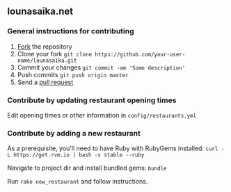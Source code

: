 ## lounasaika.net

### General instructions for contributing

1. [Fork](https://github.com/paav-o/lounasaika/fork_select) the repository
2. Clone your fork ``git clone https://github.com/your-user-name/lounasaika.git``
3. Commit your changes ``git commit -am 'Some description'``
4. Push commits ``git push origin master``
5. Send a [pull request](https://github.com/paav-o/lounasaika/pull/new/master)

### Contribute by updating restaurant opening times

Edit opening times or other information in ``config/restaurants.yml``

### Contribute by adding a new restaurant

As a prerequisite, you'll need to have Ruby with RubyGems installed: ``curl -L https://get.rvm.io | bash -s stable --ruby``

Navigate to project dir and install bundled gems: ``bundle``

Run ``rake new_restaurant`` and follow instructions.